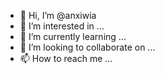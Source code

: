 - 👋 Hi, I’m @anxiwia
- 👀 I’m interested in ...
- 🌱 I’m currently learning ...
- 💞️ I’m looking to collaborate on ...
- 📫 How to reach me ...

<!---
anxiwia/anxiwia is a ✨ special ✨ repository because its `README.md` (this file) appears on your GitHub profile.
You can click the Preview link to take a look at your changes.
--->
